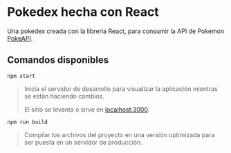# Pokedex hecha con React

Una pokedex creada con la libreria React, para consumir la API de Pokemon [PokeAPI](https://pokeapi.co/).

## Comandos disponibles

`npm start`

> Inicia el servidor de desarrollo para visualizar la aplicación mientras se están haciendo cambios.
>
> El sitio se levanta o sirve en [localhost:3000](http://localhost:3000/).

`npm run build`

> Compilar los archivos del proyecto en una versión optimizada para ser puesta en un servidor de producción.
